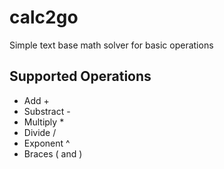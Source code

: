 # calc2go
Simple text base math solver for basic operations

## Supported Operations
- Add +
- Substract -
- Multiply *
- Divide /
- Exponent ^
- Braces ( and )
